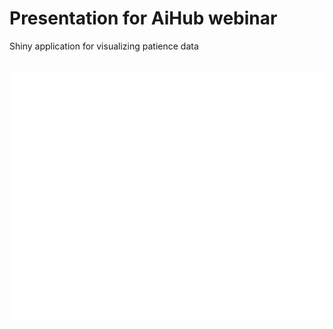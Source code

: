 # Presentation for AiHub webinar 

Shiny application for visualizing patience data

<div align="center">
	<br>
	<a href="https://github.com/janikmiet/aihub2020/blame/master/header.svg">
		<img src="header.svg" width="800" height="400">
	</a>
	<br>
</div>
